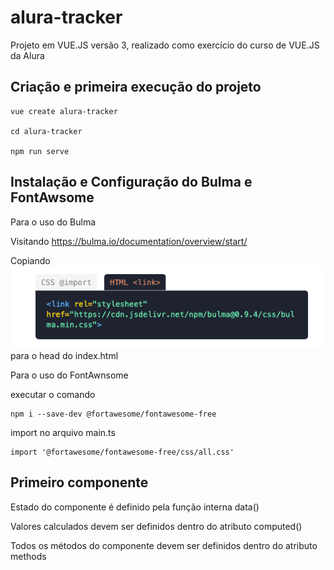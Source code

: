 # alura-tracker

Projeto em VUE.JS versão 3, realizado como exercício do curso de VUE.JS da Alura

## Criação e primeira execução do projeto
```
vue create alura-tracker

cd alura-tracker

npm run serve
```

## Instalação e Configuração do Bulma e FontAwsome

Para o uso do Bulma

Visitando https://bulma.io/documentation/overview/start/

Copiando ![img.png](img.png) para o head do index.html


Para o uso do FontAwnsome

executar o comando 
```
npm i --save-dev @fortawesome/fontawesome-free
```

import no arquivo main.ts
```
import '@fortawesome/fontawesome-free/css/all.css'
```


## Primeiro componente

Estado do componente é definido pela função interna data()

Valores calculados devem ser definidos dentro do atributo computed()

Todos os métodos do componente devem ser definidos dentro do atributo methods
